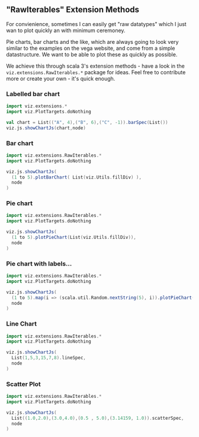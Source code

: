 
## "RawIterables" Extension Methods

For convienience, sometimes I can easily get "raw datatypes" which I just wan to plot quickly an with minimum ceremoney.

Pie charts, bar charts and the like, which are always going to look very similar to the examples on the vega website, and come from a simple datastructure. We want to be able to plot these as quickly as possible.

We achieve this through scala 3's extension methods - have a look in the ```viz.extensions.RawIterables.*``` package for ideas. Feel free to contribute more or create your own - it's quick enough.

### Labelled bar chart
```scala mdoc:js
import viz.extensions.*
import viz.PlotTargets.doNothing

val chart = List(("A", 4),("B", 6),("C", -1)).barSpec(List())
viz.js.showChartJs(chart,node)
```

### Bar chart
```scala mdoc:js
import viz.extensions.RawIterables.*
import viz.PlotTargets.doNothing

viz.js.showChartJs(
  (1 to 5).plotBarChart( List(viz.Utils.fillDiv) ),
  node
)

```

### Pie chart
```scala mdoc:js
import viz.extensions.RawIterables.*
import viz.PlotTargets.doNothing

viz.js.showChartJs(
  (1 to 5).plotPieChart(List(viz.Utils.fillDiv)),
  node
)
```

### Pie chart with labels...
```scala mdoc:js
import viz.extensions.RawIterables.*
import viz.PlotTargets.doNothing

viz.js.showChartJs(
  (1 to 5).map(i => (scala.util.Random.nextString(5), i)).plotPieChart(List()),
  node
)


```

### Line Chart
```scala mdoc:js
import viz.extensions.RawIterables.*
import viz.PlotTargets.doNothing

viz.js.showChartJs(
  List(1,5,3,15,7,8).lineSpec,
  node
)
```

### Scatter Plot
```scala mdoc:js
import viz.extensions.RawIterables.*
import viz.PlotTargets.doNothing

viz.js.showChartJs(
  List((1.0,2.0),(3.0,4.0),(0.5 , 5.0),(3.14159, 1.0)).scatterSpec,
  node
)
```